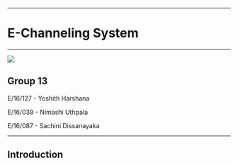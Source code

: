 ___
# E-Channeling System
___

![](https://www.techringe.com/wp-content/uploads/2019/08/Doctor1.png)

## Group 13
E/16/127 - Yoshith Harshana

E/16/039 - Nimashi Uthpala

E/16/087 - Sachini Dissanayaka

___

## Introduction


